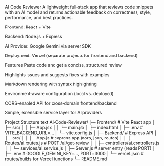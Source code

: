 AI Code Reviewer
A lightweight full‑stack app that reviews code snippets with an AI model and returns actionable feedback on correctness, style, performance, and best practices.

Frontend: React + Vite

Backend: Node.js + Express

AI Provider: Google Gemini via server SDK

Deployment: Vercel (separate projects for frontend and backend)

Features
Paste code and get a concise, structured review

Highlights issues and suggests fixes with examples

Markdown rendering with syntax highlighting

Environment‑aware configuration (local vs. deployed)

CORS-enabled API for cross‑domain frontend/backend

Simple, extensible service layer for AI providers

Project Structure
text
Ai-Code-Reviewer/
├─ Frontend/                 # Vite React app
│  ├─ src/
│  │  ├─ App.jsx
│  │  └─ main.jsx
│  ├─ index.html
│  ├─ .env                   # VITE_BACKEND_URL=...
│  └─ vite.config.js
│
├─ Backend/                  # Express API
│  ├─ src/
│  │  ├─ App.js              # express app (cors, json, routes)
│  │  ├─ Routes/ai.routes.js # POST /ai/get-review
│  │  ├─ controllers/ai.controllers.js
│  │  └─ services/ai.service.js
│  ├─ Server.js              # server entry (reads PORT)
│  ├─ .env                   # GOOGLE_GEMINI_KEY=..., PORT=3000
│  └─ vercel.json            # routes/builds for Vercel functions
└─ README.md
